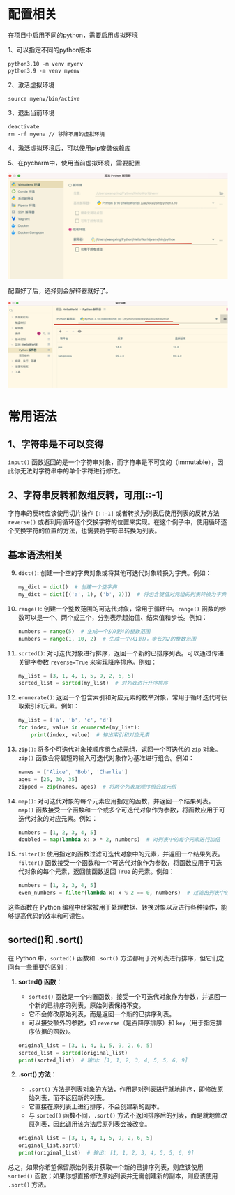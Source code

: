 # 配置相关

在项目中启用不同的python，需要启用虚拟环境

1、可以指定不同的python版本

```shell
python3.10 -m venv myenv  
python3.9 -m venv myenv  
```

2、激活虚拟环境

```shell
source myenv/bin/active 
```

3、退出当前环境

```shell
deactivate
rm -rf myenv // 移除不用的虚拟环境
```

4、激活虚拟环境后，可以使用pip安装依赖库

5、在pycharm中，使用当前虚拟环境，需要配置

![image.png](../../assets/1710396126911-image.png)

配置好了后，选择则会解释器就好了。

![image.png](../../assets/1710396210479-image.png)

# 常用语法

## 1、字符串是不可以变得

`input()` 函数返回的是一个字符串对象，而字符串是不可变的（immutable），因此你无法对字符串中的单个字符进行修改。

## 2、字符串反转和数组反转，可用[::-1]

字符串的反转应该使用切片操作 `[::-1]` 或者转换为列表后使用列表的反转方法 `reverse()` 或者利用循环逐个交换字符的位置来实现。在这个例子中，使用循环逐个交换字符的位置的方法，也需要将字符串转换为列表。

## 基本语法相关

9. `dict()`: 创建一个空的字典对象或将其他可迭代对象转换为字典。例如：

   ```python
   my_dict = dict()  # 创建一个空字典
   my_dict = dict([('a', 1), ('b', 2)])  # 将包含键值对元组的列表转换为字典
   ```
10. `range()`: 创建一个整数范围的可迭代对象，常用于循环中。`range()` 函数的参数可以是一个、两个或三个，分别表示起始值、结束值和步长。例如：

    ```python
    numbers = range(5)  # 生成一个从0到4的整数范围
    numbers = range(1, 10, 2)  # 生成一个从1到9，步长为2的整数范围
    ```
11. `sorted()`: 对可迭代对象进行排序，返回一个新的已排序列表。可以通过传递关键字参数 `reverse=True` 来实现降序排序。例如：

    ```python
    my_list = [3, 1, 4, 1, 5, 9, 2, 6, 5]
    sorted_list = sorted(my_list)  # 对列表进行升序排序
    ```
12. `enumerate()`: 返回一个包含索引和对应元素的枚举对象，常用于循环迭代时获取索引和元素。例如：

    ```python
    my_list = ['a', 'b', 'c', 'd']
    for index, value in enumerate(my_list):
        print(index, value)  # 输出索引和对应元素
    ```
13. `zip()`: 将多个可迭代对象按顺序组合成元组，返回一个可迭代的 `zip` 对象。`zip()` 函数会将最短的输入可迭代对象作为基准进行组合。例如：

    ```python
    names = ['Alice', 'Bob', 'Charlie']
    ages = [25, 30, 35]
    zipped = zip(names, ages)  # 将两个列表按顺序组合成元组
    ```
14. `map()`: 对可迭代对象的每个元素应用指定的函数，并返回一个结果列表。`map()` 函数接受一个函数和一个或多个可迭代对象作为参数，将函数应用于可迭代对象的对应元素。例如：

    ```python
    numbers = [1, 2, 3, 4, 5]
    doubled = map(lambda x: x * 2, numbers)  # 对列表中的每个元素进行加倍
    ```
15. `filter()`: 使用指定的函数过滤可迭代对象中的元素，并返回一个结果列表。`filter()` 函数接受一个函数和一个可迭代对象作为参数，将函数应用于可迭代对象的每个元素，返回使函数返回 `True` 的元素。例如：

    ```python
    numbers = [1, 2, 3, 4, 5]
    even_numbers = filter(lambda x: x % 2 == 0, numbers)  # 过滤出列表中的偶数
    ```

这些函数在 Python 编程中经常被用于处理数据、转换对象以及进行各种操作，能够提高代码的效率和可读性。

## sorted()和 .sort()

在 Python 中，`sorted()` 函数和 `.sort()` 方法都用于对列表进行排序，但它们之间有一些重要的区别：

1. **sorted() 函数**：

   - `sorted()` 函数是一个内置函数，接受一个可迭代对象作为参数，并返回一个新的已排序的列表，原始列表保持不变。
   - 它不会修改原始列表，而是返回一个新的已排序列表。
   - 可以接受额外的参数，如 `reverse`（是否降序排序）和 `key`（用于指定排序依据的函数）。

   ```python
   original_list = [3, 1, 4, 1, 5, 9, 2, 6, 5]
   sorted_list = sorted(original_list)
   print(sorted_list)  # 输出: [1, 1, 2, 3, 4, 5, 5, 6, 9]
   ```
2. **.sort() 方法**：

   - `.sort()` 方法是列表对象的方法，作用是对列表进行就地排序，即修改原始列表，而不返回新的列表。
   - 它直接在原列表上进行排序，不会创建新的副本。
   - 与 `sorted()` 函数不同，`.sort()` 方法不返回排序后的列表，而是就地修改原列表，因此调用该方法后原列表会被改变。

   ```python
   original_list = [3, 1, 4, 1, 5, 9, 2, 6, 5]
   original_list.sort()
   print(original_list)  # 输出: [1, 1, 2, 3, 4, 5, 5, 6, 9]
   ```

总之，如果你希望保留原始列表并获取一个新的已排序列表，则应该使用 `sorted()` 函数；如果你想直接修改原始列表并无需创建新的副本，则应该使用 `.sort()` 方法。

